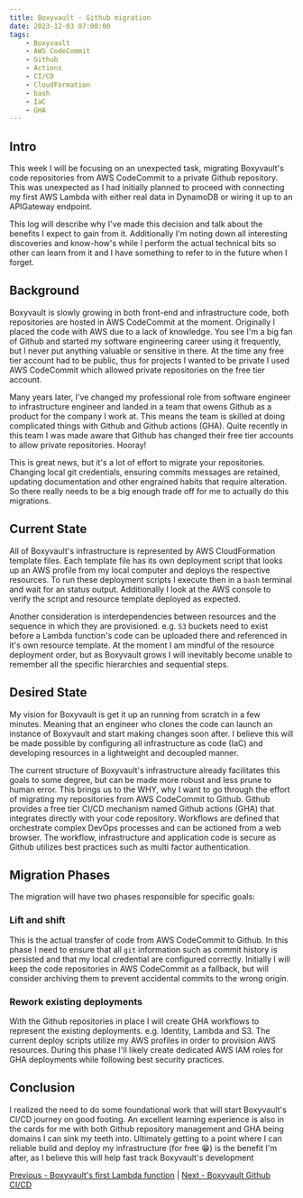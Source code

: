 ```yaml
---
title: Boxyvault - Github migration
date: 2023-12-03 07:00:00
tags:
    - Boxyvault
    - AWS CodeCommit
    - Github
    - Actions
    - CI/CD
    - CloudFormation
    - bash
    - IaC
    - GHA
---
```


## Intro

This week I will be focusing on an unexpected task, migrating Boxyvault's code repositories from AWS CodeCommit to a private Github repository. This was unexpected as I had initially planned to proceed with connecting my first AWS Lambda with either real data in DynamoDB or wiring it up to an APIGateway endpoint.

This log will describe why I've made this decision and talk about the benefits I expect to gain from it. Additionally I'm noting down all interesting discoveries and know-how's while I perform the actual technical bits so other can learn from it and I have something to refer to in the future when I forget.

## Background

Boxyvault is slowly growing in both front-end and infrastructure code, both repositories are hosted in AWS CodeCommit at the moment. Originally I placed the code with AWS due to a lack of knowledge. You see I'm a big fan of Github and started my software engineering career using it frequently, but I never put anything valuable or sensitive in there. At the time any free tier account had to be public, thus for projects I wanted to be private I used AWS CodeCommit which allowed private repositories on the free tier account.

Many years later, I've changed my professional role from software engineer to infrastructure engineer and landed in a team that owens Github as a product for the company I work at. This means the team is skilled at doing complicated things with Github and Github actions (GHA). Quite recently in this team I was made aware that Github has changed their free tier accounts to allow private repositories.
Hooray!

This is great news, but it's a lot of effort to migrate your repositories. Changing local git credentials, ensuring commits messages are retained, updating documentation and other engrained habits that require alteration. So there really needs to be a big enough trade off for me to actually do this migrations.

## Current State

All of Boxyvault's infrastructure is represented by AWS CloudFormation template files. Each template file has its own deployment script that looks up an AWS profile from my local computer and deploys the respective resources. To run these deployment scripts I execute then in a `bash` terminal and wait for an status output. Additionally I look at the AWS console to verify the script and resource template deployed as expected.

Another consideration is interdependencies between resources and the sequence in which they are provisioned. e.g. `S3` buckets need to exist before a Lambda function's code can be uploaded there and referenced in it's own resource template. At the moment I am mindful of the resource deployment order, but as Boxyvault grows I will inevitably become unable to remember all the specific hierarchies and sequential steps.

## Desired State

My vision for Boxyvault is get it up an running from scratch in a few minutes. Meaning that an engineer who clones the code can launch an instance of Boxyvault and start making changes soon after. I believe this will be made possible by configuring all infrastructure as code (IaC) and developing resources in a lightweight and decoupled manner.

The current structure of Boxyvault's infrastructure already facilitates this goals to some degree, but can be made more robust and less prune to human error. This brings us to the WHY, why I want to go through the effort of migrating my repositories from AWS CodeCommit to Github. Github provides a free tier CI/CD mechanism named Github actions (GHA) that integrates directly with your code repository. Workflows are defined that orchestrate complex DevOps processes and can be actioned from a web browser. The workflow, infrastructure and application code is secure as Github utilizes best practices such as multi factor authentication.

## Migration Phases

The migration will have two phases responsible for specific goals:

### Lift and shift

This is the actual transfer of code from AWS CodeCommit to Github. In this phase I need to ensure that all `git` information such as commit history is persisted and that my local credential are configured correctly. Initially I will keep the code repositories in AWS CodeCommit as a fallback, but will consider archiving them to prevent accidental commits to the wrong origin.

### Rework existing deployments

With the Github repositories in place I will create GHA workflows to represent the existing deployments. e.g. Identity, Lambda and S3. The current deploy scripts utilize my AWS profiles in order to provision AWS resources. During this phase I'll likely create dedicated AWS IAM roles for GHA deployments while following best security practices.

## Conclusion

I realized the need to do some foundational work that will start Boxyvault's CI/CD journey on good footing. An excellent learning experience is also in the cards for me with both Github repository management and GHA being domains I can sink my teeth into. Ultimately getting to a point where I can reliable build and deploy my infrastructure (for free 😁) is the benefit I'm after, as I believe this will help fast track Boxyvault's development

[Previous - Boxyvault's first Lambda function](https://jaxsbr.github.io/pkb-blog/2023/11/10/boxyvault-the-first-lambda-function/) | [Next - Boxyvault Github CI/CD](https://jaxsbr.github.io/pkb-blog/2023/12/22/boxyvault-github-cicd/)
